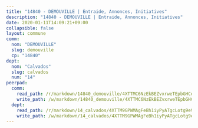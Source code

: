 ```yaml
---
title: "14840 - DEMOUVILLE | Entraide, Annonces, Initiatives"
description: "14840 - DEMOUVILLE | Entraide, Annonces, Initiatives"
date: 2020-01-11T14:09:21+09:00
collapsible: false
layout: commune
comm:
  nom: "DEMOUVILLE"
  slug: demouville
  cp: "14840"
dept:
  nom: "Calvados"
  slug: calvados
  num: "14"
peerpad:
  comm:
    read_path: /r/markdown/14840_demouville/4XTTMC6NzEkBEZvxrweTEpbGHCoCr2emfDdrgQGT6sfW2s8pD
    write_path: /w/markdown/14840_demouville/4XTTMC6NzEkBEZvxrweTEpbGHCoCr2emfDdrgQGT6sfW2s8pD-K3TgTevRtx7hN1yU6ivdXRSL7vYxKUNHnd2bqdR6kKMUBqtEqESiSHq5ob8oqPAzPWcFBhXV2gJMPSLjhXwA3bdxgiKzLMYDzU97i6SBdktb4smXdmvLj19Ktz5xKaDmdXZzUZiV
  dept:
    read_path: /r/markdown/14_calvados/4XTTM9GPWMAgFeBh1iyPyATgcLotg9e9APJpQBEyY3RZiUwJ6
    write_path: /w/markdown/14_calvados/4XTTM9GPWMAgFeBh1iyPyATgcLotg9e9APJpQBEyY3RZiUwJ6-K3TgUXWJAT2cYJ9ZstQphkkm2za8um5GwwXsivqaDFTgbhMDcHaRXnT3h69szAqCyvWcFfDim5fkwc6CXdUtyvPpirbD1TPAb6xCxpPN6dR3zzDRe29YehQYbhZdjvZYkgztJYvi
---
```


